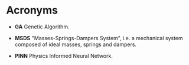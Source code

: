 # Acronyms

- **GA** Genetic Algorithm.

- **MSDS** "Masses-Springs-Dampers System", i.e. a mechanical system composed of ideal masses, springs and dampers.

- **PINN** Physics Informed Neural Network.